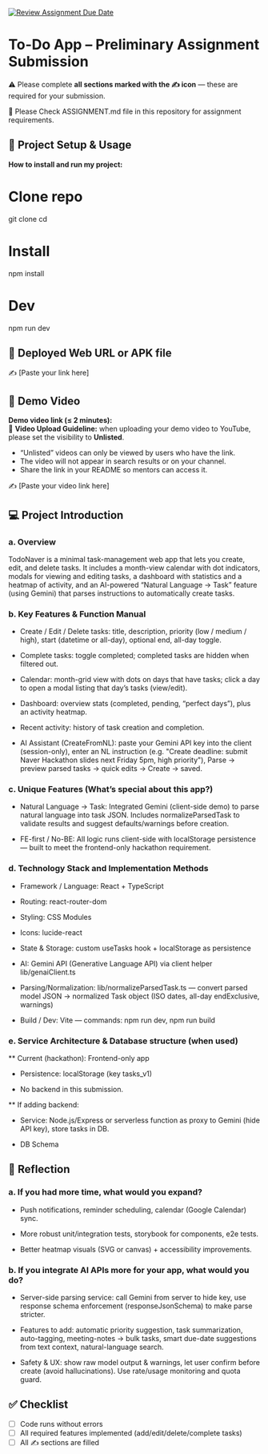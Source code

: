 [![Review Assignment Due Date](https://classroom.github.com/assets/deadline-readme-button-22041afd0340ce965d47ae6ef1cefeee28c7c493a6346c4f15d667ab976d596c.svg)](https://classroom.github.com/a/YHSq4TPZ)
# To-Do App – Preliminary Assignment Submission
⚠️ Please complete **all sections marked with the ✍️ icon** — these are required for your submission.

👀 Please Check ASSIGNMENT.md file in this repository for assignment requirements.

## 🚀 Project Setup & Usage
**How to install and run my project:**  

# Clone repo
git clone <repo-url>
cd <repo-folder>

# Install
npm install

# Dev
npm run dev 

## 🔗 Deployed Web URL or APK file
✍️ [Paste your link here]


## 🎥 Demo Video
**Demo video link (≤ 2 minutes):**  
📌 **Video Upload Guideline:** when uploading your demo video to YouTube, please set the visibility to **Unlisted**.  
- “Unlisted” videos can only be viewed by users who have the link.  
- The video will not appear in search results or on your channel.  
- Share the link in your README so mentors can access it.  

✍️ [Paste your video link here]


## 💻 Project Introduction

### a. Overview

TodoNaver is a minimal task-management web app that lets you create, edit, and delete tasks. It includes a month-view calendar with dot indicators, modals for viewing and editing tasks, a dashboard with statistics and a heatmap of activity, and an AI-powered “Natural Language → Task” feature (using Gemini) that parses instructions to automatically create tasks.

### b. Key Features & Function Manual

- Create / Edit / Delete tasks: title, description, priority (low / medium / high), start (datetime or all-day), optional end, all-day toggle.

- Complete tasks: toggle completed; completed tasks are hidden when filtered out.

- Calendar: month-grid view with dots on days that have tasks; click a day to open a modal listing that day’s tasks (view/edit).

- Dashboard: overview stats (completed, pending, “perfect days”), plus an activity heatmap.

- Recent activity: history of task creation and completion.

- AI Assistant (CreateFromNL): paste your Gemini API key into the client (session-only), enter an NL instruction (e.g. "Create deadline: submit Naver Hackathon slides next Friday 5pm, high priority"), Parse → preview parsed tasks → quick edits → Create → saved.

### c. Unique Features (What’s special about this app?) 

- Natural Language → Task: Integrated Gemini (client-side demo) to parse natural language into task JSON. Includes normalizeParsedTask to validate results and suggest defaults/warnings before creation.

- FE-first / No-BE: All logic runs client-side with localStorage persistence — built to meet the frontend-only hackathon requirement.


### d. Technology Stack and Implementation Methods

- Framework / Language: React + TypeScript

- Routing: react-router-dom

- Styling: CSS Modules

- Icons: lucide-react

- State & Storage: custom useTasks hook + localStorage as persistence

- AI: Gemini API (Generative Language API) via client helper lib/genaiClient.ts

- Parsing/Normalization: lib/normalizeParsedTask.ts — convert parsed model JSON → normalized Task object (ISO dates, all-day endExclusive, warnings)

- Build / Dev: Vite  — commands: npm run dev, npm run build

### e. Service Architecture & Database structure (when used)

** Current (hackathon): Frontend-only app

- Persistence: localStorage (key tasks_v1)

- No backend in this submission.

 ** If adding backend:

- Service: Node.js/Express or serverless function as proxy to Gemini (hide API key), store tasks in DB.

- DB Schema

## 🧠 Reflection

### a. If you had more time, what would you expand?

- Push notifications, reminder scheduling, calendar (Google Calendar) sync.

- More robust unit/integration tests, storybook for components, e2e tests.

- Better heatmap visuals (SVG or canvas) + accessibility improvements.


### b. If you integrate AI APIs more for your app, what would you do?

- Server-side parsing service: call Gemini from server to hide key, use response schema enforcement (responseJsonSchema) to make parse stricter.

- Features to add: automatic priority suggestion, task summarization, auto-tagging, meeting-notes → bulk tasks, smart due-date suggestions from text context, natural-language search.

- Safety & UX: show raw model output & warnings, let user confirm before create (avoid hallucinations). Use rate/usage monitoring and quota guard.


## ✅ Checklist
- [ ] Code runs without errors  
- [ ] All required features implemented (add/edit/delete/complete tasks)  
- [ ] All ✍️ sections are filled  
